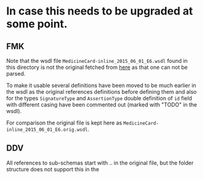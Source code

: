 
# In case this needs to be upgraded at some point.

## FMK
Note that the wsdl file ```MedicineCard-inline_2015_06_01_E6.wsdl``` found in
this directory is not the original fetched from
[here](https://wiki.fmk-teknik.dk/doku.php?id=fmk:1.4.6:wsdl_og_xml_skemaer)
as that one can not be parsed.

To make it usable several definitions have been moved to be much earlier in
the wsdl as the original references definitions before defining them and also
for the types ```SignatureType``` and ```AssertionType``` double definition
of ```id``` field with different casing have been commented out (marked with
"TODO" in the wsdl).

For comparison the original file is kept here as
```MedicineCard-inline_2015_06_01_E6.orig.wsdl```.

## DDV
All references to sub-schemas start with .. in the original file, but the folder structure does not support this in the
